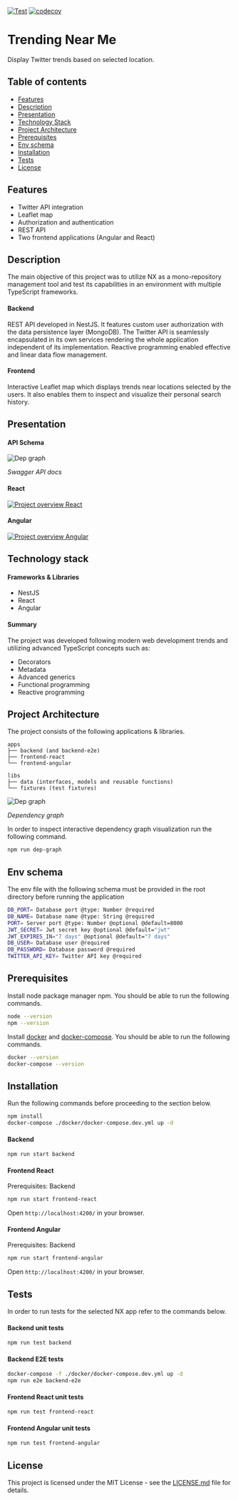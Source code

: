 [![Test](https://github.com/Nalhin/TrendingNearMe/workflows/Test/badge.svg)](https://github.com/Nalhin/TrendingNearMe/actions)
[![codecov](https://codecov.io/gh/Nalhin/TrendingNearMe/branch/master/graph/badge.svg)](https://codecov.io/gh/Nalhin/TrendingNearMe)

# Trending Near Me

Display Twitter trends based on selected location.

## Table of contents

- [Features](#features)
- [Description](#description)
- [Presentation](#presentation)
- [Technology Stack](#technology-stack)
- [Project Architecture](#project-architecture)
- [Prerequisites](#prerequisites)
- [Env schema](#env-schema)
- [Installation](#installation)
- [Tests](#tests)
- [License](#license)

## Features

* Twitter API integration
* Leaflet map
* Authorization and authentication
* REST API
* Two frontend applications (Angular and React)

## Description

The main objective of this project was to utilize NX as a mono-repository management tool and test 
its capabilities in an environment with multiple TypeScript frameworks. 

#### Backend

REST API developed in NestJS.
It features custom user authorization with the data persistence layer (MongoDB).
The Twitter API is seamlessly encapsulated in its own services rendering the whole application independent of its implementation.
Reactive programming enabled effective and linear data flow management.

#### Frontend

Interactive Leaflet map which displays trends near locations selected by the users.
It also enables them to inspect and visualize their personal search history.

## Presentation

#### API Schema

![Dep graph](screenshots/api-schema.png)

*Swagger API docs*

#### React

<a href="https://www.youtube.com/watch?v=JhKo3N3bbAg">
    <img src="screenshots/frontend-react.gif" alt="Project overview React"/>
</a>


#### Angular

<a href="https://youtu.be/3WkqADixNbs">
    <img src="screenshots/frontend-angular.gif" alt="Project overview Angular"/>
</a>

## Technology stack

#### Frameworks & Libraries

* NestJS
* React
* Angular

#### Summary

The project was developed following modern web development trends and utilizing advanced TypeScript concepts such as:

* Decorators
* Metadata
* Advanced generics
* Functional programming
* Reactive programming
 
## Project Architecture

The project consists of the following applications & libraries.

```
apps
├── backend (and backend-e2e)
├── frontend-react
└── frontend-angular

libs
├── data (interfaces, models and reusable functions)
└── fixtures (test fixtures)
``` 

![Dep graph](screenshots/dep-graph.png)

*Dependency graph*

In order to inspect interactive dependency graph visualization run the following command.

```bash
npm run dep-graph
```

## Env schema

The env file with the following schema must be provided in the root directory before running the application

```bash
DB_PORT= Database port @type: Number @required
DB_NAME= Database name @type: String @required
PORT= Server port @type: Number @optional @default=8000
JWT_SECRET= Jwt secret key @optional @default="jwt"
JWT_EXPIRES_IN="7 days" @optional @default="7 days"
DB_USER= Database user @required
DB_PASSWORD= Database password @required
TWITTER_API_KEY= Twitter API key @required
```

## Prerequisites

Install node package manager npm. You should be able to run the following commands.

```bash
node --version
npm --version
```

Install [docker](https://docs.docker.com/install/) and [docker-compose](https://docs.docker.com/compose/).
You should be able to run the following commands.

```bash
docker --version
docker-compose --version
```

## Installation

Run the following commands before proceeding to the section below.

```bash
npm install
docker-compose ./docker/docker-compose.dev.yml up -d
```

#### Backend

```bash
npm run start backend
```

#### Frontend React

Prerequisites: Backend

```bash
npm run start frontend-react
```

Open ```http://localhost:4200/``` in your browser.

#### Frontend Angular

Prerequisites: Backend

```bash
npm run start frontend-angular
```

Open ```http://localhost:4200/``` in your browser.

## Tests

In order to run tests for the selected NX app refer to the commands below. 

#### Backend unit tests

```bash
npm run test backend
```

#### Backend E2E tests

```bash
docker-compose -f ./docker/docker-compose.dev.yml up -d
npm run e2e backend-e2e
```

#### Frontend React unit tests

```bash
npm run test frontend-react
```

#### Frontend Angular unit tests

```bash
npm run test frontend-angular
```

## License

This project is licensed under the MIT License - see the [LICENSE.md](LICENSE.md) file for details.
